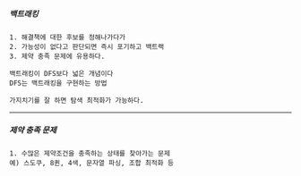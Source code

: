 <h5>백트래킹</h5>

    1. 해결책에 대한 후보를 정해나가다가
    2. 가능성이 없다고 판단되면 즉시 포기하고 백트랙
    3. 제약 충족 문제에 유용하다.
    
    백트래킹이 DFS보다 넓은 개념이다
    DFS는 백트래킹을 구현하는 방법

    가지치기를 잘 하면 탐색 최적화가 가능하다.

---

<h5>제약 충족 문제</h5>

    1. 수많은 제약조건을 충족하는 상태를 찾아가는 문제
    예) 스도쿠, 8퀸, 4색, 문자열 파싱, 조합 최적화 등